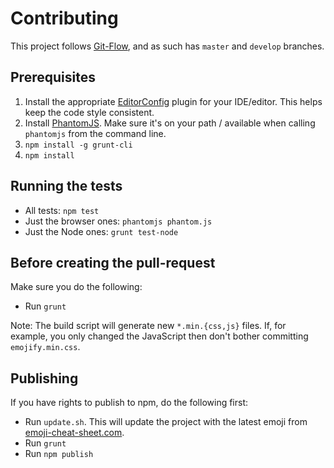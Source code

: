 Contributing
===

This project follows [Git-Flow](http://nvie.com/posts/a-successful-git-branching-model/), and as such has ``master`` and ``develop`` branches.

## Prerequisites

1. Install the appropriate [EditorConfig](http://editorconfig.org) plugin for your IDE/editor. This helps keep the code style consistent.
2. Install [PhantomJS](http://phantomjs.org). Make sure it's on your path / available when calling `phantomjs` from the command line.
2. `npm install -g grunt-cli`
3. `npm install`

## Running the tests

- All tests: `npm test`
- Just the browser ones: `phantomjs phantom.js`
- Just the Node ones: `grunt test-node`

## Before creating the pull-request

Make sure you do the following:

- Run `grunt`

Note: The build script will generate new `*.min.{css,js}` files. If, for example, you only changed the JavaScript then don't bother committing `emojify.min.css`.

## Publishing

If you have rights to publish to npm, do the following first:

- Run `update.sh`. This will update the project with the latest emoji from [emoji-cheat-sheet.com](http://www.emoji-cheat-sheet.com).
- Run `grunt`
- Run `npm publish`
